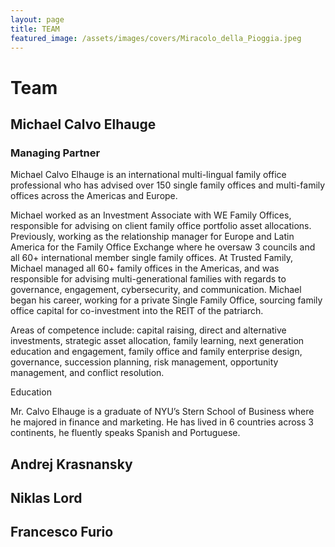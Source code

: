 ```yaml
---
layout: page
title: TEAM
featured_image: /assets/images/covers/Miracolo_della_Pioggia.jpeg
---
```


# Team

<!-- <div class="alignleft">
	<img src="/assets/images/people.jpeg" alt="left" style="width:200px;">
</div> -->
## Michael Calvo Elhauge
### Managing Partner

Michael Calvo Elhauge is an international multi-lingual family office professional who has advised over 150 single family offices and multi-family offices across the Americas and Europe.   

Michael worked as an Investment Associate with WE Family Offices, responsible for advising on client family office portfolio asset allocations.  Previously, working as the relationship manager for Europe and Latin America for the Family Office Exchange where he oversaw 3 councils and all 60+ international member single family offices. At Trusted Family, Michael managed all 60+ family offices in the Americas, and was responsible for advising multi-generational families with regards to governance, engagement, cybersecurity, and communication. Michael began his career, working for a private Single Family Office, sourcing family office capital for co-investment into the REIT of the patriarch. 

Areas of competence include: capital raising, direct and alternative investments, strategic asset allocation, family learning, next generation education and engagement, family office and family enterprise design, governance, succession planning, risk management, opportunity management, and conflict resolution.

Education

Mr. Calvo Elhauge is a graduate of NYU’s Stern School of Business where he majored in finance and marketing. He has lived in 6 countries across 3 continents, he fluently speaks Spanish and Portuguese. 


<!-- <div class="alignleft">
	<img src="/assets/images/people.jpeg" alt="left" style="width:200px;">
</div> -->
## Andrej Krasnansky 



<!-- <div class="alignleft">
	<img src="/assets/images/people/.jpeg" alt="left" style="width:200px;">
</div> -->
## Niklas Lord



<!-- <div class="alignleft">
	<img src="/assets/images/people/.jpeg" alt="left" style="width:200px;">
</div> -->
## Francesco Furio
